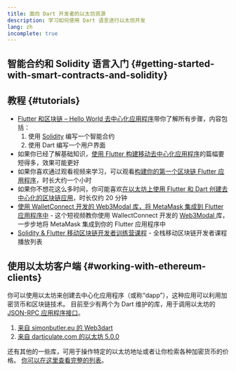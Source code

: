 ```yaml
---
title: 面向 Dart 开发者的以太坊资源
description: 学习如何使用 Dart 语言进行以太坊开发
lang: zh
incomplete: true
---
```


## 智能合约和 Solidity 语言入门 {#getting-started-with-smart-contracts-and-solidity}

## 教程 {#tutorials}

- [Flutter 和区块链 – Hello World 去中心化应用程序](https://www.geeksforgeeks.org/flutter-and-blockchain-hello-world-dapp/)带你了解所有步骤，内容包括：
  1.  使用 [Solidity](https://soliditylang.org/) 编写一个智能合约
  2.  使用 Dart 编写一个用户界面
- 如果你已经了解基础知识，[使用 Flutter 构建移动去中心化应用程序](https://medium.com/dash-community/building-a-mobile-dapp-with-flutter-be945c80315a)的篇幅要短得多，效果可能更好
- 如果你喜欢通过观看视频来学习，可以观看[构建你的第一个区块链 Flutter 应用程序](https://www.youtube.com/watch?v=3Eeh3pJ6PeA)，时长大约一个小时
- 如果你不想花这么多时间，你可能喜欢[在以太坊上使用 Flutter 和 Dart 创建去中心化的区块链应用](https://www.youtube.com/watch?v=jaMFEOCq_1s)，时长仅约 20 分钟
- [使用 WalletConnect 开发的 Web3Modal 库，将 MetaMask 集成到 Flutter 应用程序中](https://www.youtube.com/watch?v=v_M2buHCpc4) - 这个短视频教你使用 WallectConnect 开发的 [Web3Modal ](https://pub.dev/packages/web3modal_flutter)库，一步步地将 MetaMask 集成到你的 Flutter 应用程序中
- [Solidity & Flutter 移动区块链开发者训练营课程](https://youtube.com/playlist?list=PL4V4Unlk5luhQ26ERO6hWEbcUwHDSSmVH) - 全栈移动区块链开发者课程播放列表

## 使用以太坊客户端 {#working-with-ethereum-clients}

你可以使用以太坊来创建去中心化应用程序（或称“dapp”），这种应用可以利用加密货币和区块链技术。 目前至少有两个为 Dart 维护的库，用于调用以太坊的 [JSON-RPC 应用程序接口](/developers/docs/apis/json-rpc/)。

1. [来自 simonbutler.eu 的 Web3dart](https://pub.dev/packages/web3dart)
1. [来自 darticulate.com 的以太坊 5.0.0](https://pub.dev/packages/ethereum)

还有其他的一些库，可用于操作特定的以太坊地址或者让你检索各种加密货币的价格。 [你可以在这里查看完整的列表](https://pub.dev/dart/packages?q=ethereum)。
